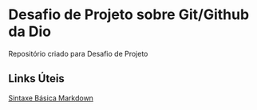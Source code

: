 # Desafio de Projeto sobre Git/Github da Dio
Repositório criado para Desafio de Projeto 

## Links Úteis
[Sintaxe Básica Markdown](https://www.markdownguide.org/basic-syntax/)
